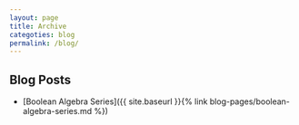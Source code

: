 ```yaml
---
layout: page
title: Archive
categoties: blog
permalink: /blog/
---
```


## Blog Posts

* [Boolean Algebra Series]({{ site.baseurl }}{% link blog-pages/boolean-algebra-series.md %})
